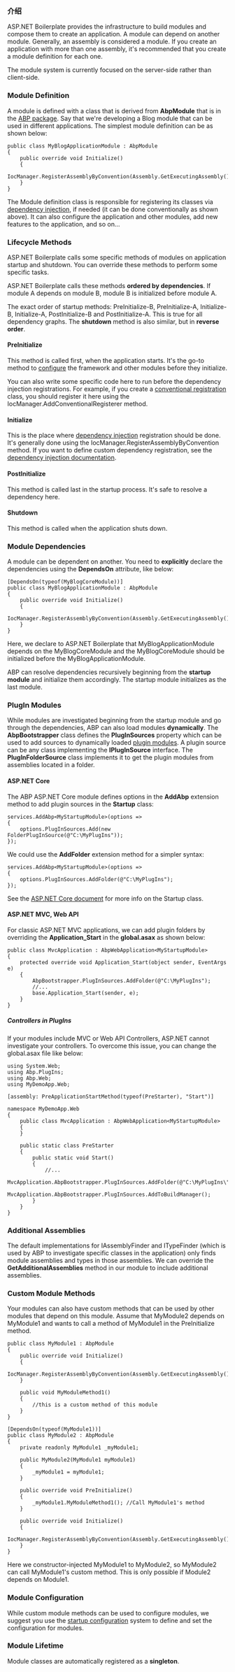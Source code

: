 ### 介绍

ASP.NET Boilerplate provides the infrastructure to build modules and
compose them to create an application. A module can depend on another
module. Generally, an assembly is considered a module. If you create
an application with more than one assembly, it's recommended that you create a
module definition for each one.

The module system is currently focused on the server-side rather than client-side.

### Module Definition

A module is defined with a class that is derived from **AbpModule** that is in the [ABP package](https://www.nuget.org/packages/Abp). Say
that we're developing a Blog module that can be used in different
applications. The simplest module definition can be as shown below:

    public class MyBlogApplicationModule : AbpModule
    {
        public override void Initialize()
        {
            IocManager.RegisterAssemblyByConvention(Assembly.GetExecutingAssembly());
        }
    }

The Module definition class is responsible for registering its classes via
[dependency injection](Dependency-Injection.md), if needed (it can be done
conventionally as shown above). It can also configure the application
and other modules, add new features to the application, and so on...

### Lifecycle Methods

ASP.NET Boilerplate calls some specific methods of modules on
application startup and shutdown. You can override these methods to
perform some specific tasks.

ASP.NET Boilerplate calls these methods **ordered by dependencies**. If
module A depends on module B, module B is initialized before module A.

The exact order of startup methods: PreInitialize-B, PreInitialize-A,
Initialize-B, Initialize-A, PostInitialize-B and PostInitialize-A. This
is true for all dependency graphs. The **shutdown** method is also similar,
but in **reverse order**.

#### PreInitialize

This method is called first, when the application starts. It's the go-to method
to [configure](Startup-Configuration.md) the framework and other
modules before they initialize.

You can also write some specific code here to run before the dependency
injection registrations. For example, if you create a [conventional
registration](Dependency-Injection.md) class, you should register it
here using the IocManager.AddConventionalRegisterer method.

#### Initialize

This is the place where [dependency
injection](/Pages/Documents/Dependency-Injection) registration should be
done. It's generally done using the IocManager.RegisterAssemblyByConvention
method. If you want to define custom dependency registration, see the
[dependency injection documentation](Dependency-Injection.md).

#### PostInitialize

This method is called last in the startup process. It's safe to resolve a
dependency here.

#### Shutdown

This method is called when the application shuts down.

### Module Dependencies

A module can be dependent on another. You need to **explicitly**
declare the dependencies using the **DependsOn** attribute, like below:

    [DependsOn(typeof(MyBlogCoreModule))]
    public class MyBlogApplicationModule : AbpModule
    {
        public override void Initialize()
        {
            IocManager.RegisterAssemblyByConvention(Assembly.GetExecutingAssembly());
        }
    }

Here, we declare to ASP.NET Boilerplate that MyBlogApplicationModule
depends on the MyBlogCoreModule and the MyBlogCoreModule should be
initialized before the MyBlogApplicationModule.

ABP can resolve dependencies recursively beginning from the **startup
module** and initialize them accordingly. The startup module initializes as
the last module.

### PlugIn Modules

While modules are investigated beginning from the startup module and go
through the dependencies, ABP can also load modules **dynamically**.
The **AbpBootstrapper** class defines the **PlugInSources** property which can
be used to add sources to dynamically loaded [plugin modules](Plugin.md). A plugin
source can be any class implementing the **IPlugInSource** interface.
The **PlugInFolderSource** class implements it to get the plugin modules from
assemblies located in a folder.

#### ASP.NET Core

The ABP ASP.NET Core module defines options in the **AddAbp** extension method
to add plugin sources in the **Startup** class:

    services.AddAbp<MyStartupModule>(options =>
    {
        options.PlugInSources.Add(new FolderPlugInSource(@"C:\MyPlugIns"));
    });

We could use the **AddFolder** extension method for a simpler syntax:

    services.AddAbp<MyStartupModule>(options =>
    {
        options.PlugInSources.AddFolder(@"C:\MyPlugIns");
    });

See the [ASP.NET Core document](AspNet-Core.md) for more info on the Startup class.

#### ASP.NET MVC, Web API

For classic ASP.NET MVC applications, we can add plugin folders by
overriding the **Application\_Start** in the **global.asax** as shown below:

    public class MvcApplication : AbpWebApplication<MyStartupModule>
    {
        protected override void Application_Start(object sender, EventArgs e)
        {
            AbpBootstrapper.PlugInSources.AddFolder(@"C:\MyPlugIns");
            //...
            base.Application_Start(sender, e);
        }
    }

##### Controllers in PlugIns

If your modules include MVC or Web API Controllers,
ASP.NET cannot investigate your controllers. To overcome this issue,
you can change the global.asax file like below:

    using System.Web;
    using Abp.PlugIns;
    using Abp.Web;
    using MyDemoApp.Web;

    [assembly: PreApplicationStartMethod(typeof(PreStarter), "Start")]

    namespace MyDemoApp.Web
    {
        public class MvcApplication : AbpWebApplication<MyStartupModule>
        {
        }

        public static class PreStarter
        {
            public static void Start()
            {
                //...
                MvcApplication.AbpBootstrapper.PlugInSources.AddFolder(@"C:\MyPlugIns\");
                MvcApplication.AbpBootstrapper.PlugInSources.AddToBuildManager();
            }
        }
    }

### Additional Assemblies

The default implementations for IAssemblyFinder and ITypeFinder (which is
used by ABP to investigate specific classes in the application) only
finds module assemblies and types in those assemblies. We can override the
**GetAdditionalAssemblies** method in our module to include additional
assemblies.

### Custom Module Methods

Your modules can also have custom methods that can be used by other
modules that depend on this module. Assume that MyModule2 depends on
MyModule1 and wants to call a method of MyModule1 in the PreInitialize method.

    public class MyModule1 : AbpModule
    {
        public override void Initialize()
        {
            IocManager.RegisterAssemblyByConvention(Assembly.GetExecutingAssembly());
        }

        public void MyModuleMethod1()
        {
            //this is a custom method of this module
        }
    }

    [DependsOn(typeof(MyModule1))]
    public class MyModule2 : AbpModule
    {
        private readonly MyModule1 _myModule1;

        public MyModule2(MyModule1 myModule1)
        {
            _myModule1 = myModule1;
        }

        public override void PreInitialize()
        {
            _myModule1.MyModuleMethod1(); //Call MyModule1's method
        }

        public override void Initialize()
        {
            IocManager.RegisterAssemblyByConvention(Assembly.GetExecutingAssembly());
        }
    }

Here we constructor-injected MyModule1 to MyModule2, so MyModule2 can
call MyModule1's custom method. This is only possible if Module2 depends
on Module1.

### Module Configuration

While custom module methods can be used to configure modules, we suggest
you use the [startup configuration](Startup-Configuration.md) system to
define and set the configuration for modules.

### Module Lifetime

Module classes are automatically registered as a **singleton**.
